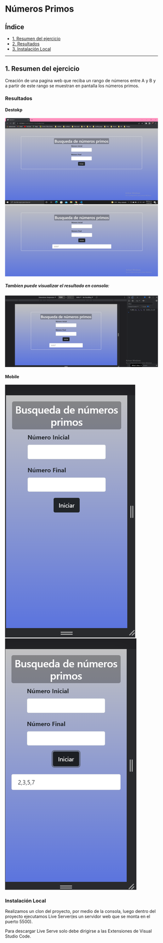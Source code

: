 # Números Primos

## Índice

- [1. Resumen del ejercicio](#1-Resumen-del-ejercicio)
- [2. Resultados](#2-Resultados)
- [3. Instalación Local](#3-Instalacion)

---

## 1. Resumen del ejercicio

Creación de una pagina web que reciba un rango de números entre A y B y a partir de este rango se muestran en pantalla los números primos.

### Resultados

#### Destokp

![Screenshot](./imagenesReadme/1.png)
![Screenshot](./imagenesReadme/2.png)

##### Tambien puede visualizar el resultado en consola:

![Screenshot](./imagenesReadme/3.png)

#### Mobile

![Screenshot](./imagenesReadme/4.png)
![Screenshot](./imagenesReadme/5.png)

### Instalación Local

Realizamos un clon del proyecto, por medio de la consola, luego dentro del proyecto ejecutamos Live Server(es un servidor web que se monta en el puerto 5500).

Para descargar Live Serve solo debe dirigirse a las Extensiones de Visual Studio Code.
